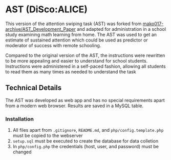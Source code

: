 # AST (DiSco:ALICE)

This version of the attention swiping task (AST) was forked from [mako017-archive/AST_Development_Paper](https://github.com/mako017-archive/AST_Development_Paper) and adapted for administration in a school study examining math learning from home. The AST was used to get an estimate of sustained attention which could be used as predictor or moderator of success with remote schooling.

Compared to the original version of the AST, the instructions were rewritten to be more appealing and easier to understand for school students. Instructions were administered in a self-paced fashion, allowing all students to read them as many times as needed to understand the task

## Technical Details

The AST was developed as web app and has no special requirements apart from a modern web browser. Results are saved in a MySQL table.

### Installation

1. All files apart from `.gitignore`, `README.md`, and `php/config.template.php` must be copied to the webserver
2. `setup.sql` must be executed to create the database for data colletion
3. In `php/config.php` the credentials (host, user, and password) must be changed
